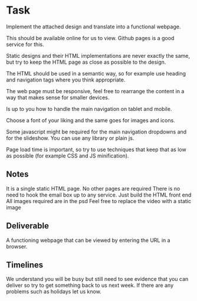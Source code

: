 # Task

Implement the attached design and translate into a functional webpage.

This should be available online for us to view. Github pages is a good service for this.

Static designs and their HTML implementations are never exactly the same, but try to keep the HTML page as close as possible to the design.

The HTML should be used in a semantic way, so for example use heading and navigation tags where you think appropriate.

The web page must be responsive, feel free to rearrange the content in a way that makes sense for smaller devices.

Is up to you how to handle the main navigation on tablet and mobile.

Choose a font of your liking and the same goes for images and icons.

Some javascript might be required for the main navigation dropdowns and for the slideshow. You can use any library or plain js.

Page load time is important, so try to use techniques that keep that as low as possible (for example CSS and JS minification).

## Notes

It is a single static HTML page. No other pages are required
There is no need to hook the email box up to any service. Just build the HTML front end
All images required are in the psd
Feel free to replace the video with a static image

## Deliverable

A functioning webpage that can be viewed by entering the URL in a browser.

## Timelines

We understand you will be busy but still need to see evidence that you can deliver so try to get something back to us next week. If there are any problems such as holidays let us know.